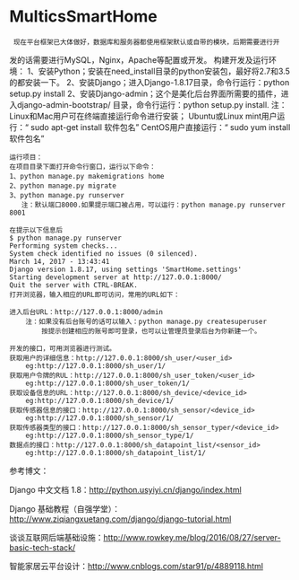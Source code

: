 # MulticsSmartHome


     现在平台框架已大体做好，数据库和服务器都使用框架默认或自带的模块，后期需要进行开
发的话需要进行MySQL，Nginx，Apache等配置或开发。
    构建开发及运行环境：
    1、安装Python；安装在need_install目录的python安装包，最好将2.7和3.5的都安装一下。
    2、安装Django；进入Django-1.8.17目录，命令行运行：python setup.py install
    2、安装Django-admin；这个是美化后台界面所需要的插件，进入django-admin-bootstrap/
       目录，命令行运行：python setup.py install.
    注：Linux和Mac用户可在终端直接运行命令进行安装；
        Ubuntu或Linux mint用户运行：“ sudo apt-get install 软件包名”
        CentOS用户直接运行：“ sudo yum install 软件包名”

    运行项目：
    在项目目录下面打开命令行窗口，运行以下命令：
    1、python manage.py makemigrations home
    2、python manage.py migrate
    3、python manage.py runserver 
       注：默认端口8000.如果提示端口被占用，可以运行：python manage.py runserver 8001

    在提示以下信息后
    $ python manage.py runserver
    Performing system checks...
    System check identified no issues (0 silenced).
    March 14, 2017 - 13:43:41
    Django version 1.8.17, using settings 'SmartHome.settings'
    Starting development server at http://127.0.0.1:8000/
    Quit the server with CTRL-BREAK.    
    打开浏览器，输入相应的URL即可访问，常用的URL如下：

    进入后台URL：http://127.0.0.1:8000/admin
        注：如果没有后台账号的话可以输入：python manage.py createsuperuser
            按提示创建相应的账号即可登录，也可以让管理员登录后台为你新建一个。

    开发的接口，可用浏览器进行测试。
    获取用户的详细信息：http://127.0.0.1:8000/sh_user/<user_id>
        eg:http://127.0.0.1:8000/sh_user/1/
    获取用户令牌的RUL：http://127.0.0.1:8000/sh_user_token/<user_id>
        eg:http://127.0.0.1:8000/sh_user_token/1/
    获取设备信息的URL：http://127.0.0.1:8000/sh_device/<device_id>
        eg:http://127.0.0.1:8000/sh_device/1/
    获取传感器信息的接口：http://127.0.0.1:8000/sh_sensor/<device_id>
        eg:http://127.0.0.1:8000/sh_sensor/1/
    获取传感器类型的接口：http://127.0.0.1:8000/sh_sensor_typer/<device_id>
        eg:http://127.0.0.1:8000/sh_sensor_type/1/
    数据点的接口：http://127.0.0.1:8000/sh_datapoint_list/<sensor_id>
        eg:http://127.0.0.1:8000/sh_datapoint_list/1/


参考博文：		

Django 中文文档 1.8：http://python.usyiyi.cn/django/index.html		

Django 基础教程（自强学堂）：http://www.ziqiangxuetang.com/django/django-tutorial.html		

谈谈互联网后端基础设施：http://www.rowkey.me/blog/2016/08/27/server-basic-tech-stack/		

智能家居云平台设计：http://www.cnblogs.com/star91/p/4889118.html		

